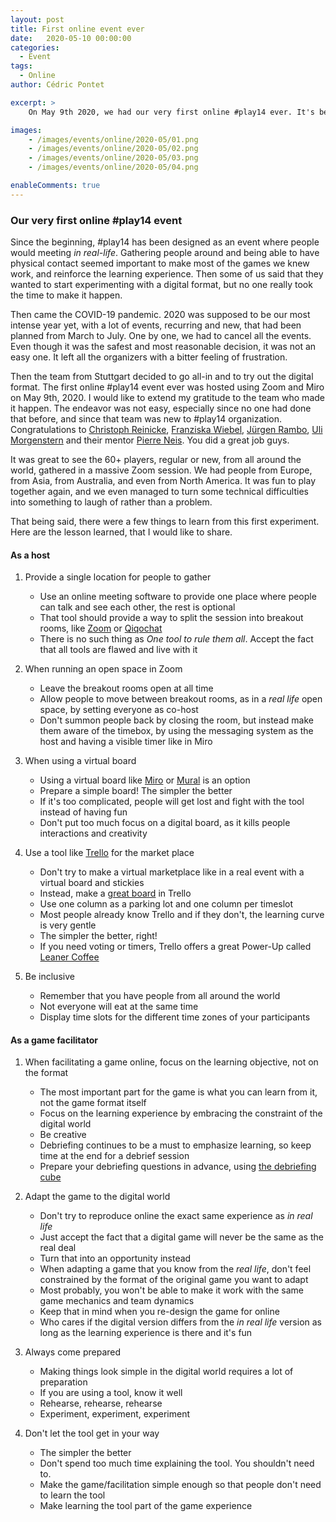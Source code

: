 ```yaml
---
layout: post
title: First online event ever
date:   2020-05-10 00:00:00
categories:
  - Event
tags:
  - Online
author: Cédric Pontet

excerpt: >
    On May 9th 2020, we had our very first online #play14 ever. It's been in the pipe for quite some time, and now it's done. Here is my on the spot feedback

images:
    - /images/events/online/2020-05/01.png
    - /images/events/online/2020-05/02.png
    - /images/events/online/2020-05/03.png
    - /images/events/online/2020-05/04.png

enableComments: true
---
```


### Our very first online #play14 event

Since the beginning, #play14 has been designed as an event where people would meeting *in real-life*. Gathering people around and being able to have physical contact seemed important to make most of the games we knew work, and reinforce the learning experience. Then some of us said that they wanted to start experimenting with a digital format, but no one really took the time to make it happen.

Then came the COVID-19 pandemic. 2020 was supposed to be our most intense year yet, with a lot of events, recurring and new, that had been planned from March to July. One by one, we had to cancel all the events. Even though it was the safest and most reasonable decision, it was not an easy one. It left all the organizers with a bitter feeling of frustration.

Then the team from Stuttgart decided to go all-in and to try out the digital format. The first online #play14 event ever was hosted using Zoom and Miro on May 9th, 2020. I would like to extend my gratitude to the team who made it happen. The endeavor was not easy, especially since no one had done that before, and since that team was new to #play14 organization. Congratulations to [Christoph Reinicke](/players/christoph-reinicke), [Franziska Wiebel](/players/franziska-wiebel), [Jürgen Rambo](/players/juergen-rambo), [Uli Morgenstern](/players/ulrike-morgenstern) and their mentor [Pierre Neis](/players/pierre-neis). You did a great job guys.

It was great to see the 60+ players, regular or new, from all around the world, gathered in a massive Zoom session. We had people from Europe, from Asia, from Australia, and even from North America. It was fun to play together again, and we even managed to turn some technical difficulties into something to laugh of rather than a problem.

That being said, there were a few things to learn from this first experiment. 
Here are the lesson learned, that I would like to share.

#### As a host

1. Provide a single location for people to gather
   - Use an online meeting software to provide one place where people can talk and see each other, the rest is optional
   - That tool should provide a way to split the session into breakout rooms, like [Zoom](https://zoom.us/) or [Qiqochat](https://qiqochat.com/)
   - There is no such thing as *One tool to rule them all*. Accept the fact that all tools are flawed and live with it
  
2. When running an open space in Zoom
   - Leave the breakout rooms open at all time 
   - Allow people to move between breakout rooms, as in a *real life* open space, by setting everyone as co-host
   - Don't summon people back by closing the room, but instead make them aware of the timebox, by using the messaging system as the host and having a visible timer like in Miro

3. When using a virtual board
   - Using a virtual board like [Miro](https://https://miro.com/) or [Mural](https://mural.co/) is an option
   - Prepare a simple board! The simpler the better
   - If it's too complicated, people will get lost and fight with the tool instead of having fun
   - Don't put too much focus on a digital board, as it kills people interactions and creativity

4. Use a tool like [Trello](https://trello.com/) for the market place 
   - Don't try to make a virtual marketplace like in a real event with a virtual board and stickies
   - Instead, make a [great board](https://trello.com/b/cCNiXuPC/play14-online) in Trello
   - Use one column as a parking lot and one column per timeslot
   - Most people already know Trello and if they don't, the learning curve is very gentle
   - The simpler the better, right!
   - If you need voting or timers, Trello offers a great Power-Up called [Leaner Coffee](https://trello.com/power-ups/5d1249acb16eef6f790f2af9/leaner-coffee)

5. Be inclusive
   - Remember that you have people from all around the world
   - Not everyone will eat at the same time
   - Display time slots for the different time zones of your participants


#### As a game facilitator

1. When facilitating a game online, focus on the learning objective, not on the format
   - The most important part for the game is what you can learn from it, not the game format itself
   - Focus on the learning experience by embracing the constraint of the digital world
   - Be creative
   - Debriefing continues to be a must to emphasize learning, so keep time at the end for a debrief session
   - Prepare your debriefing questions in advance, using [the debriefing cube](http://thedebriefingcube.com/)

2. Adapt the game to the digital world 
   - Don't try to reproduce online the exact same experience as *in real life*
   - Just accept the fact that a digital game will never be the same as the real deal
   - Turn that into an opportunity instead
   - When adapting a game that you know from the *real life*, don't feel constrained by the format of the original game you want to adapt
   - Most probably, you won't be able to make it work with the same game mechanics and team dynamics
   - Keep that in mind when you re-design the game for online
   - Who cares if the digital version differs from the *in real life* version as long as the learning experience is there and it's fun
  
3. Always come prepared
   - Making things look simple in the digital world requires a lot of preparation
   - If you are using a tool, know it well
   - Rehearse, rehearse, rehearse
   - Experiment, experiment, experiment
  
4. Don't let the tool get in your way
   - The simpler the better
   - Don't spend too much time explaining the tool. You shouldn't need to. 
   - Make the game/facilitation simple enough so that people don't need to learn the tool
   - Make learning the tool part of the game experience
   
